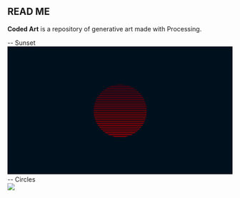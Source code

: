 ## READ ME

**Coded Art** is a repository of generative art made with Processing.

-- Sunset<br>
![](/sunset/sunset.gif)
-- Circles<br>
![](/circles/circles.gif)<br>
